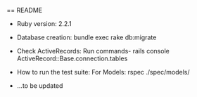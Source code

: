 == README

* Ruby version: 2.2.1

* Database creation: bundle exec rake db:migrate

* Check ActiveRecords: 
	Run commands-
	 rails console
	 ActiveRecord::Base.connection.tables

* How to run the test suite:
	For Models:
	 rspec ./spec/models/ 

* ...to be updated